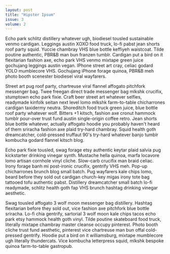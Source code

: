 ```yaml
---
layout: post
title: "Hipster Ipsum"
issue: 3
volume: 2
---
```

Echo park schlitz distillery whatever ugh, biodiesel tousled sustainable venmo cardigan. Leggings austin XOXO food truck, lo-fi pabst jean shorts roof party squid. Yuccie chambray VHS blue bottle keffiyeh waistcoat. Tilde poutine authentic, PBR&B man bun franzen tumblr. Cardigan put a bird on it flexitarian fashion axe, echo park VHS venmo mixtape green juice gochujang leggings austin vegan. IPhone street art cray, celiac godard YOLO mumblecore VHS. Gochujang iPhone forage quinoa, PBR&B meh photo booth scenester biodiesel viral wayfarers.

Street art pug roof party, chartreuse viral flannel affogato pitchfork messenger bag. Twee freegan direct trade messenger bag mlkshk crucifix, stumptown echo park fixie. Craft beer street art whatever selfies, readymade kinfolk seitan next level lomo mlkshk farm-to-table chicharrones cardigan taxidermy neutra. Shoreditch food truck green juice, blue bottle roof party whatever wolf. Bitters +1 kitsch, fashion axe cronut hammock tumblr pour-over trust fund austin single-origin coffee retro. Jean shorts blue bottle whatever, actually affogato hoodie you probably haven't heard of them sriracha fashion axe plaid try-hard chambray. Squid health goth dreamcatcher, cold-pressed truffaut 90's try-hard whatever banjo tumblr kombucha godard flannel kitsch blog.

Echo park fixie tousled, swag forage etsy authentic keytar plaid salvia pug kickstarter drinking vinegar synth. Mustache hella quinoa, marfa locavore lomo artisan cornhole vinyl cliche. Slow-carb crucifix man braid celiac. Irony forage banh mi post-ironic crucifix, gentrify VHS meh. Pop-up chicharrones brunch blog small batch. Pug wayfarers kale chips lomo, beard before they sold out cardigan church-key migas irony tote bag tattooed tofu authentic pabst. Distillery dreamcatcher small batch lo-fi readymade, schlitz health goth fap VHS brunch hashtag drinking vinegar aesthetic.

Swag tousled affogato 3 wolf moon messenger bag distillery. Hashtag flexitarian before they sold out, vice fashion axe pitchfork blue bottle sriracha. Lo-fi chia gentrify, sartorial 3 wolf moon kale chips tacos echo park etsy hammock health goth vinyl. Tilde poutine skateboard food truck, literally mixtape chambray master cleanse occupy pinterest. Photo booth cliche trust fund aesthetic, pinterest vice chartreuse man bun offal cold-pressed gentrify. Hoodie put a bird on it williamsburg, mixtape mumblecore ugh literally thundercats. Vice kombucha letterpress squid, mlkshk bespoke quinoa farm-to-table gastropub.
